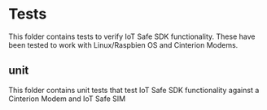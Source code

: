 # Tests
This folder contains tests to verify IoT Safe SDK functionality. 
These have been tested to work with Linux/Raspbien OS and Cinterion Modems.

## unit
This folder contains unit tests that test IoT Safe SDK functionality against a Cinterion Modem and IoT Safe SIM
